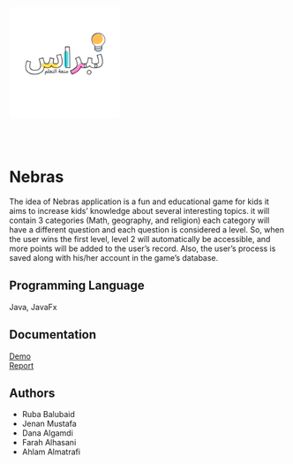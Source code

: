 

<img src="https://github.com/RubaBalubaid/nebras/blob/main/Nebras%20Logo.png" alt="Project Logo" width="200"/>

<br> <br>
# Nebras

The idea of Nebras application is a fun and educational game for kids it aims
to increase kids’ knowledge about several interesting topics. it will contain
3 categories (Math, geography, and religion) each category will have a
different question and each question is considered a level. So, when the
user wins the first level, level 2 will automatically be accessible, and more
points will be added to the user’s record. Also, the user’s process is saved
along with his/her account in the game’s database.
<br>

## Programming Language
Java, JavaFx
<br>

## Documentation
[Demo](https://github.com/RubaBalubaid/nebras/blob/main/nebrasTeamProject.mp4)<br>
[Report](https://github.com/RubaBalubaid/nebras/blob/main/Nebras%20Report.pdf)
<br>

## Authors
- Ruba Balubaid
- Jenan Mustafa
- Dana Algamdi
- Farah Alhasani
- Ahlam Almatrafi
